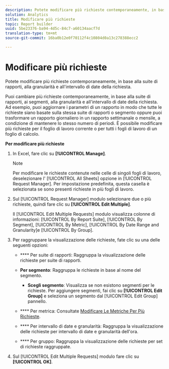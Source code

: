 ```yaml
---
description: Potete modificare più richieste contemporaneamente, in base alla suite di rapporti, alla granularità e all'intervallo di date della richiesta.
solution: Analytics
title: Modificare più richieste
topic: Report builder
uuid: 5be23376-ba94-4d5c-84c7-a60134aacf7d
translation-type: tm+mt
source-git-commit: 16ba0b12e0f70112f4c10804d0a13c278388ecc2

---
```



# Modificare più richieste

Potete modificare più richieste contemporaneamente, in base alla suite di rapporti, alla granularità e all'intervallo di date della richiesta.

Puoi cambiare più richieste contemporaneamente, in base alla suite di rapporti, ai segmenti, alla granularità e all'intervallo di date della richiesta. Ad esempio, puoi aggiornare i parametri di un rapporto in modo che tutte le richieste siano basate sulla stessa suite di rapporti o segmento oppure puoi trasformare un rapporto giornaliero in un rapporto settimanale o mensile, a condizione di mantenere lo stesso numero di periodi. È possibile modificare più richieste per il foglio di lavoro corrente o per tutti i fogli di lavoro di un foglio di calcolo.

**Per modificare più richieste**

1. In Excel, fare clic su **[!UICONTROL Manage]**.

   >[!NOTE]
   >
   >Per modificare le richieste contenute nelle celle di singoli fogli di lavoro, deselezionare l' [!UICONTROL All Sheets] opzione in [!UICONTROL Request Manager]. Per impostazione predefinita, questa casella è selezionata se sono presenti richieste in più fogli di lavoro.

1. Sul [!UICONTROL Request Manager] modulo selezionare due o più richieste, quindi fare clic su **[!UICONTROL Edit Multiple]**.

   Il [!UICONTROL Edit Multiple Requests] modulo visualizza colonne di informazioni: [!UICONTROL By Report Suite], [!UICONTROL By Segment], [!UICONTROL By Metric], [!UICONTROL By Date Range and Granularity]e [!UICONTROL By Group].
1. Per raggruppare la visualizzazione delle richieste, fate clic su una delle seguenti opzioni:

   * **** Per suite di rapporti: Raggruppa la visualizzazione delle richieste per suite di rapporti.
   * **Per segmento**: Raggruppa le richieste in base al nome del segmento.

      * **Scegli segmento**: Visualizza se non esistono segmenti per le richieste. Per aggiungere segmenti, fai clic su **[!UICONTROL Edit Group]** e seleziona un segmento dal [!UICONTROL Edit Group] pannello.
   * **** Per metrica: Consultate [Modificare Le Metriche Per Più Richieste](/help/analyze/report-builder/manage-requests/edit-multiple-metrics.md).

   * **** Per intervallo di date e granularità: Raggruppa la visualizzazione delle richieste per intervallo di date e granularità dell'ora.
   * **** Per gruppo: Raggruppa la visualizzazione delle richieste per set di richieste raggruppate.


1. Sul [!UICONTROL Edit Multiple Requests] modulo fare clic su **[!UICONTROL OK]**.
